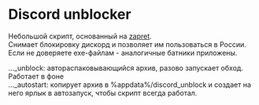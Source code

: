 # Discord unblocker  
Небольшой скрипт, основанный на [zapret](https://github.com/bol-van/zapret).  
Снимает блокировку дискорд и позволяет им пользоваться в России.  
Если не доверяете exe-файлам - аналогичные батники приложены.  

..._unblock: автораспаковывающийся архив, разово запускает обход. Работает в фоне  
..._autostart: копирует архив в %appdata%/discord_unblock и создает на него ярлык в автозапуск, чтобы скрипт всегда работал.  

